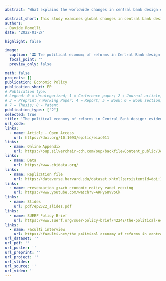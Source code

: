 ```yaml
---
abstract: 'What explains the worldwide changes in central bank design over the past five decades? Using a new dataset on central bank institutional design, this paper investigates the timing, pace and magnitude of reforms in a sample of 154 countries over the period 1972–2017. I construct a new dynamic index of central bank independence (CBI) and show that past levels of independence, as well as regional convergence, represent important drivers of changes in central bank design. An external pressure, such as obtaining an IMF loan, or political events, such as democratic reforms and the election of nationalistic governments, also impact the reform process. Reforms also follow periods of high inflation rates suggesting an endogenous evolution of CBI. The results also reveal important heterogeneities in the reform process depending on the level of development, the size and direction of reforms, as well as the different dimensions along which central bank legislation can be amended.'

abstract_short: This study examines global changes in central bank design from 1972-2017, using a new dynamic index of central bank independence. Factors influencing reforms include past independence levels, regional convergence, external pressures, political events, and inflation rates, with notable differences based on development levels and reform types.
authors:
- Davide Romelli
date: '2022-01-27'

highlight: false

image:
  caption: '🏛️ The political economy of reforms in Central Bank design '
  focal_point: ""
  preview_only: false

math: false
projects: []
publication: Economic Policy
publication_short: EP
# Publication type.
# Legend: 0 = Uncategorized; 1 = Conference paper; 2 = Journal article;
# 3 = Preprint / Working Paper; 4 = Report; 5 = Book; 6 = Book section;
# 7 = Thesis; 8 = Patent
publication_types: ["2"]
selected: true
title: 'The political economy of reforms in Central Bank design: evidence from a new dataset'
url_code: 
links:
  - name: Article - Open Access
    url: https://doi.org/10.1093/epolic/eiac011
links:
  - name: Online Appendix
    url: https://oup.silverchair-cdn.com/oup/backfile/Content_public/Journal/economicpolicy/37/112/10.1093_epolic_eiac011/1/eiac011_supplementary_data.pdf?Expires=1727760086&Signature=en-8R4hwwrKA2~4HH6RJtsLRdmeXjvtgnrL2-J47vd5koLa6Ma357IJdUtRciA5XwaY~GlB5ibd3ZFDdvV8EtX9L7RMxg2DOVroNKjK5a1y0KLSjcrYqCM8rRVG4A6zv6o8FOWH7bmPQ75XLKwIpr8gAPtnam7fWxQYO9R-dmmCSY0rcgkwSi-8HYEWcmu7UgDf2xuYILGUFBM15kyMySj7ufQO5HyuXzH~itIGLB~~lly3lbQ7KqPwiyFqqKmV9L1ANtD~T87OCk~hALtmypq5Sx0csbCn~O95X4trGiqHIUXepJT0b9DuSFVwx6-eVl3i-DEjZxRFniTJQ7Zz0lw__&Key-Pair-Id=APKAIE5G5CRDK6RD3PGA
links:
  - name: Data
    url: https://www.cbidata.org/
links:
  - name: Replication file
    url: https://dataverse.harvard.edu/dataset.xhtml?persistentId=doi:10.7910/DVN/2KMIVW
links:
  - name: Presentation @74th Economic Policy Panel Meeting
    url: https://www.youtube.com/watch?v=ARPy68VvoCk
links:
  - name: Slides
    url: pdf/ep2022_slides.pdf
links:
  - name: SUERF Policy Brief
    url: https://www.suerf.org/suer-policy-brief/42249/the-political-economy-of-reforms-in-central-bank-design
links:
  - name: Faculti interview
    url: https://faculti.net/the-political-economy-of-reforms-in-central-bank-design/
url_dataset: ''
url_pdf: ''
url_poster: ''
url_preprint: ''
url_project: ''
url_slides: 
url_source: ''
url_video: ''
---
```


